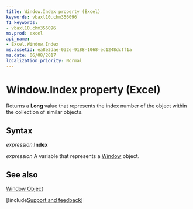 ```yaml
---
title: Window.Index property (Excel)
keywords: vbaxl10.chm356096
f1_keywords:
- vbaxl10.chm356096
ms.prod: excel
api_name:
- Excel.Window.Index
ms.assetid: ea8e3dae-032e-9188-1068-ed1248dcff1a
ms.date: 06/08/2017
localization_priority: Normal
---
```



# Window.Index property (Excel)

Returns a  **Long** value that represents the index number of the object within the collection of similar objects.


## Syntax

_expression_.**Index**

_expression_ A variable that represents a [Window](Excel.Window.md) object.


## See also


[Window Object](Excel.Window.md)

[!include[Support and feedback](~/includes/feedback-boilerplate.md)]